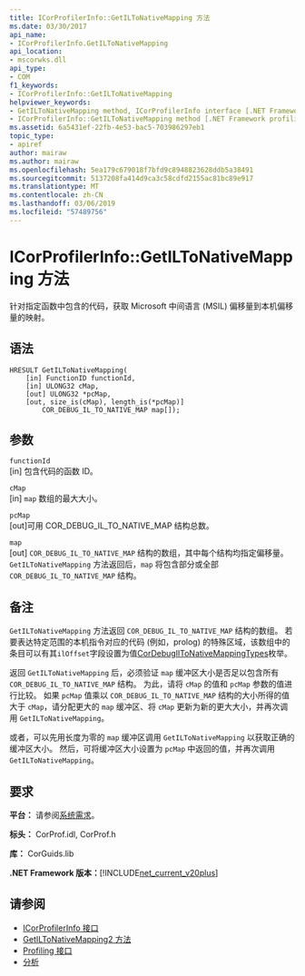 ```yaml
---
title: ICorProfilerInfo::GetILToNativeMapping 方法
ms.date: 03/30/2017
api_name:
- ICorProfilerInfo.GetILToNativeMapping
api_location:
- mscorwks.dll
api_type:
- COM
f1_keywords:
- ICorProfilerInfo::GetILToNativeMapping
helpviewer_keywords:
- GetILToNativeMapping method, ICorProfilerInfo interface [.NET Framework profiling]
- ICorProfilerInfo::GetILToNativeMapping method [.NET Framework profiling]
ms.assetid: 6a5431ef-22fb-4e53-bac5-703986297eb1
topic_type:
- apiref
author: mairaw
ms.author: mairaw
ms.openlocfilehash: 5ea179c679018f7bfd9c8948823628ddb5a38491
ms.sourcegitcommit: 5137208fa414d9ca3c58cdfd2155ac81bc89e917
ms.translationtype: MT
ms.contentlocale: zh-CN
ms.lasthandoff: 03/06/2019
ms.locfileid: "57489756"
---
```

# <a name="icorprofilerinfogetiltonativemapping-method"></a>ICorProfilerInfo::GetILToNativeMapping 方法
针对指定函数中包含的代码，获取 Microsoft 中间语言 (MSIL) 偏移量到本机偏移量的映射。  
  
## <a name="syntax"></a>语法  
  
```  
HRESULT GetILToNativeMapping(  
    [in] FunctionID functionId,  
    [in] ULONG32 cMap,  
    [out] ULONG32 *pcMap,  
    [out, size_is(cMap), length_is(*pcMap)]  
        COR_DEBUG_IL_TO_NATIVE_MAP map[]);  
```  
  
## <a name="parameters"></a>参数  
 `functionId`  
 [in] 包含代码的函数 ID。  
  
 `cMap`  
 [in] `map` 数组的最大大小。  
  
 `pcMap`  
 [out]可用 COR_DEBUG_IL_TO_NATIVE_MAP 结构总数。  
  
 `map`  
 [out] `COR_DEBUG_IL_TO_NATIVE_MAP` 结构的数组，其中每个结构均指定偏移量。 `GetILToNativeMapping` 方法返回后，`map` 将包含部分或全部 `COR_DEBUG_IL_TO_NATIVE_MAP` 结构。  
  
## <a name="remarks"></a>备注  
 `GetILToNativeMapping` 方法返回 `COR_DEBUG_IL_TO_NATIVE_MAP` 结构的数组。 若要表达特定范围的本机指令对应的代码 (例如，prolog) 的特殊区域，该数组中的条目可以有其`ilOffset`字段设置为值[CorDebugIlToNativeMappingTypes](../../../../docs/framework/unmanaged-api/debugging/cordebugiltonativemappingtypes-enumeration.md)枚举。  
  
 返回 `GetILToNativeMapping` 后，必须验证 `map` 缓冲区大小是否足以包含所有 `COR_DEBUG_IL_TO_NATIVE_MAP` 结构。 为此，请将 `cMap` 的值和 `pcMap` 参数的值进行比较。 如果 `pcMap` 值乘以 `COR_DEBUG_IL_TO_NATIVE_MAP` 结构的大小所得的值大于 `cMap`，请分配更大的 `map` 缓冲区、将 `cMap` 更新为新的更大大小，并再次调用 `GetILToNativeMapping`。  
  
 或者，可以先用长度为零的 `map` 缓冲区调用 `GetILToNativeMapping` 以获取正确的缓冲区大小。 然后，可将缓冲区大小设置为 `pcMap` 中返回的值，并再次调用 `GetILToNativeMapping`。  
  
## <a name="requirements"></a>要求  
 **平台：** 请参阅[系统需求](../../../../docs/framework/get-started/system-requirements.md)。  
  
 **标头：** CorProf.idl, CorProf.h  
  
 **库：** CorGuids.lib  
  
 **.NET Framework 版本：**[!INCLUDE[net_current_v20plus](../../../../includes/net-current-v20plus-md.md)]  
  
## <a name="see-also"></a>请参阅
- [ICorProfilerInfo 接口](../../../../docs/framework/unmanaged-api/profiling/icorprofilerinfo-interface.md)
- [GetILToNativeMapping2 方法](../../../../docs/framework/unmanaged-api/profiling/icorprofilerinfo4-getiltonativemapping2-method.md)
- [Profiling 接口](../../../../docs/framework/unmanaged-api/profiling/profiling-interfaces.md)
- [分析](../../../../docs/framework/unmanaged-api/profiling/index.md)
